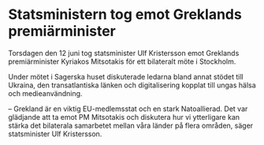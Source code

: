 # Statsministern tog emot Greklands premiärminister

Torsdagen den 12 juni tog statsminister Ulf Kristersson emot Greklands premiärminister Kyriakos Mitsotakis för ett bilateralt möte i Stockholm.

Under mötet i Sagerska huset diskuterade ledarna bland annat stödet till Ukraina, den transatlantiska länken och digitalisering kopplat till ungas hälsa och medieanvändning.

– Grekland är en viktig EU-medlemsstat och en stark Natoallierad. Det var glädjande att ta emot PM Mitsotakis och diskutera hur vi ytterligare kan stärka det bilaterala samarbetet mellan våra länder på flera områden, säger statsminister Ulf Kristersson.
